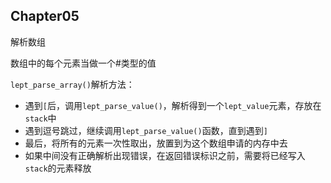 ## Chapter05

解析数组

数组中的每个元素当做一个#类型的值

`lept_parse_array()`解析方法：

* 遇到`[`后，调用`lept_parse_value()`，解析得到一个`lept_value`元素，存放在`stack`中
* 遇到逗号跳过，继续调用`lept_parse_value()`函数，直到遇到`]`
* 最后，将所有的元素一次性取出，放置到为这个数组申请的内存中去
* 如果中间没有正确解析出现错误，在返回错误标识之前，需要将已经写入`stack`的元素释放